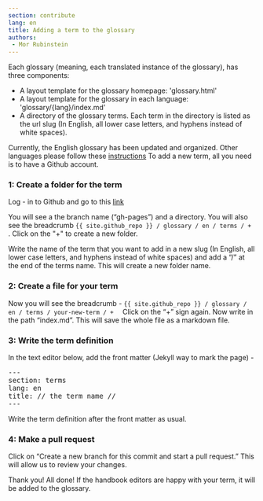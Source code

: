 ```yaml
---
section: contribute
lang: en
title: Adding a term to the glossary
authors:
 - Mor Rubinstein
---
```

<p>Each glossary (meaning, each translated instance of the glossary), has three components:
<ul>
<li> A layout template for the glossary homepage: 'glossary.html'</li>
<li> A layout template for the glossary in each language: 'glossary/{lang}/index.md'</li>
<li> A directory of the glossary terms. Each term in the directory is listed as the url slug (In English, all lower case letters, and hyphens instead of white spaces).</li>
</ul>

<p></p>Currently, the English glossary has been updated and organized. Other languages please follow these <a href=http://new.opendatahandbook.org/contribute/translate-glossary/>instructions</a>
To add a new term, all you need is to have a Github account.</p>

<h3>1: Create a folder for the term</h3>

<p>Log - in to Github and go to this <a href="https://github.com/{{ site.github_repo }}tree/gh-pages/glossary/en/terms">link</a></p>

<p>You will see a the branch name (“gh-pages”) and a directory. You will also see the breadcrumb <code>{{ site.github_repo }} / glossary / en / terms / + </code>. Click on the "+" to create a new folder.<p/>

<p>  Write the name of the term that you want to add in a new slug (In English, all lower case letters, and hyphens instead of white spaces) and add a “/” at the end of the terms name. This will create a new folder name. </p>

<h3>2: Create a file for your term</h3>

<p> Now you will see the breadcrumb - <code>{{ site.github_repo }} / glossary / en / terms / your-new-term / +  </code> Click on the “+” sign again. Now write in the path “index.md”. This will save the whole file as a markdown file.  </p>

<h3>3: Write the term definition </h3>
<p> In  the text editor below, add the front matter (Jekyll way to mark the page) - </p>
<pre>
---
section: terms
lang: en
title: // the term name //
---
</pre>

Write the term definition after the front matter as usual.


<h3>4: Make a pull request</h3>

<p> Click on “Create a new branch for this commit and start a pull request.” This will allow us to review your changes. <p/>

<p>Thank you! All done! If the handbook editors are happy with your term, it will be added to the glossary. </p>
